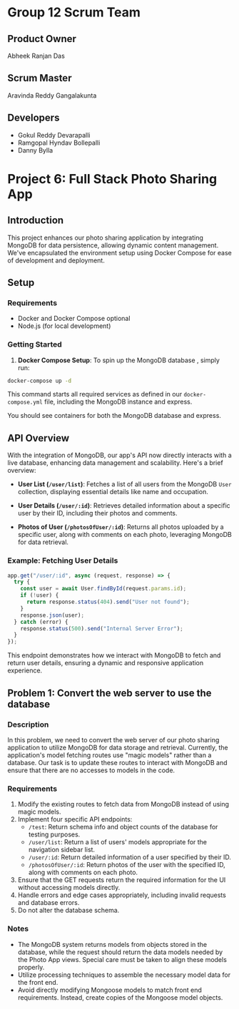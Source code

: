 # Group 12 Scrum Team
## Product Owner
Abheek Ranjan Das
## Scrum Master
Aravinda Reddy Gangalakunta 
## Developers
- Gokul Reddy Devarapalli
- Ramgopal Hyndav Bollepalli
- Danny Bylla



# Project 6: Full Stack Photo Sharing App

## Introduction

This project enhances our photo sharing application by integrating MongoDB for data persistence, allowing dynamic content management. We've encapsulated the environment setup using Docker Compose for ease of development and deployment.

## Setup

### Requirements

- Docker and Docker Compose optional
- Node.js (for local development)

### Getting Started

1. **Docker Compose Setup**: To spin up the MongoDB database , simply run:

```bash
docker-compose up -d
```

This command starts all required services as defined in our `docker-compose.yml` file, including the MongoDB instance and express.



You should see containers for both the MongoDB database and express.


## API Overview

With the integration of MongoDB, our app's API now directly interacts with a live database, enhancing data management and scalability. Here's a brief overview:

- **User List (`/user/list`)**: Fetches a list of all users from the MongoDB `User` collection, displaying essential details like name and occupation.

- **User Details (`/user/:id`)**: Retrieves detailed information about a specific user by their ID, including their photos and comments.

- **Photos of User (`/photosOfUser/:id`)**: Returns all photos uploaded by a specific user, along with comments on each photo, leveraging MongoDB for data retrieval.

### Example: Fetching User Details

```javascript
app.get("/user/:id", async (request, response) => {
  try {
    const user = await User.findById(request.params.id);
    if (!user) {
      return response.status(404).send("User not found");
    }
    response.json(user);
  } catch (error) {
    response.status(500).send("Internal Server Error");
  }
});
```

This endpoint demonstrates how we interact with MongoDB to fetch and return user details, ensuring a dynamic and responsive application experience.


## Problem 1: Convert the web server to use the database

### Description

In this problem, we need to convert the web server of our photo sharing application to utilize MongoDB for data storage and retrieval. Currently, the application's model fetching routes use "magic models" rather than a database. Our task is to update these routes to interact with MongoDB and ensure that there are no accesses to models in the code.

### Requirements

1. Modify the existing routes to fetch data from MongoDB instead of using magic models.
2. Implement four specific API endpoints:
    - `/test`: Return schema info and object counts of the database for testing purposes.
    - `/user/list`: Return a list of users' models appropriate for the navigation sidebar list.
    - `/user/:id`: Return detailed information of a user specified by their ID.
    - `/photosOfUser/:id`: Return photos of the user with the specified ID, along with comments on each photo.
3. Ensure that the GET requests return the required information for the UI without accessing models directly.
4. Handle errors and edge cases appropriately, including invalid requests and database errors.
5. Do not alter the database schema.

### Notes

- The MongoDB system returns models from objects stored in the database, while the request should return the data models needed by the Photo App views. Special care must be taken to align these models properly.
- Utilize processing techniques to assemble the necessary model data for the front end.
- Avoid directly modifying Mongoose models to match front end requirements. Instead, create copies of the Mongoose model objects.



